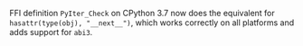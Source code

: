 FFI definition `PyIter_Check` on CPython 3.7 now does the equivalent for `hasattr(type(obj), "__next__")`, which works correctly on all platforms and adds support for `abi3`.
